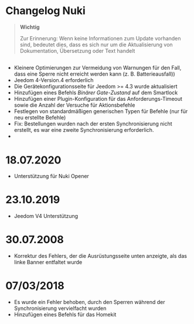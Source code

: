 # Changelog Nuki

>**Wichtig**
>
>Zur Erinnerung: Wenn keine Informationen zum Update vorhanden sind, bedeutet dies, dass es sich nur um die Aktualisierung von Dokumentation, Übersetzung oder Text handelt

## 

- Kleinere Optimierungen zur Vermeidung von Warnungen für den Fall, dass eine Sperre nicht erreicht werden kann (z. B. Batterieausfall))
- Jeedom 4-Version.4 erforderlich
- Die Gerätekonfigurationsseite für Jeedom >= 4.3 wurde aktualisiert
- Hinzufügen eines Befehls *Binärer Gate-Zustand* auf dem Smartlock
- Hinzufügen einer Plugin-Konfiguration für das Anforderungs-Timeout sowie die Anzahl der Versuche für Aktionsbefehle
- Festlegen von standardmäßigen generischen Typen für Befehle (nur für neu erstellte Befehle)
- Fix: Bestellungen wurden nach der ersten Synchronisierung nicht erstellt, es war eine zweite Synchronisierung erforderlich.
- 

# 18.07.2020

- Unterstützung für Nuki Opener

# 23.10.2019

- Jeedom V4 Unterstützung

# 30.07.2008

- Korrektur des Fehlers, der die Ausrüstungsseite unten anzeigte, als das linke Banner entfaltet wurde

# 07/03/2018

- Es wurde ein Fehler behoben, durch den Sperren während der Synchronisierung vervielfacht wurden
- Hinzufügen eines Befehls für das Homekit
